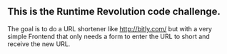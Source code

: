## This is the Runtime Revolution code challenge.

The goal is to do a URL shortener like http://bitly.com/ but with a very simple Frontend
that only needs a form to enter the URL to short and receive the new URL.